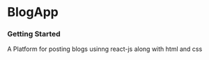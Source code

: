 # BlogApp

### Getting Started

A Platform for posting  blogs usinng react-js along with html and css

